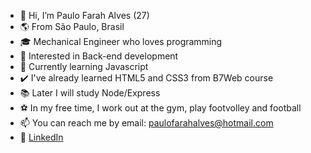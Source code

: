 - 👋 Hi, I’m Paulo Farah Alves (27)
- 🌎 From São Paulo, Brasil
- 🎓 Mechanical Engineer who loves programming
- 👀 Interested in Back-end development
- 🌱 Currently learning Javascript
- ✔️ I've already learned HTML5 and CSS3 from B7Web course
- 📚 Later I will study Node/Express
- ⚽ In my free time, I work out at the gym, play footvolley and football
- 📫 You can reach me by email: paulofarahalves@hotmail.com
- 💼 [LinkedIn](https://www.linkedin.com/in/paulofarahalves/)
